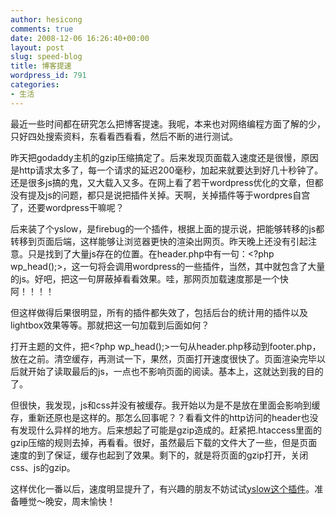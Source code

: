 ```yaml
---
author: hesicong
comments: true
date: 2008-12-06 16:26:40+00:00
layout: post
slug: speed-blog
title: 博客提速
wordpress_id: 791
categories:
- 生活
---
```


最近一些时间都在研究怎么把博客提速。我呢，本来也对网络编程方面了解的少，只好四处搜索资料，东看看西看看，然后不断的进行测试。

昨天把godaddy主机的gzip压缩搞定了。后来发现页面载入速度还是很慢，原因是http请求太多了，每一个请求的延迟200毫秒，加起来就要达到好几十秒钟了。还是很多js搞的鬼，又大载入又多。在网上看了若干wordpress优化的文章，但都没有提及js的问题，都只是说把插件关掉。天啊，关掉插件等于wordpres自宫了，还要wordpress干嘛呢？

后来装了个yslow，是firebug的一个插件，根据上面的提示说，把能够转移的js都转移到页面后端，这样能够让浏览器更快的渲染出网页。昨天晚上还没有引起注意。只是找到了大量js存在的位置。在header.php中有一句：<?php wp_head();>，这一句将会调用wordpress的一些插件，当然，其中就包含了大量的js。好吧，把这一句屏蔽掉看看效果。哇，那网页加载速度那是一个快阿！！！！

但这样做得后果很明显，所有的插件都失效了，包括后台的统计用的插件以及lightbox效果等等。那就把这一句加载到后面如何？

打开主题的文件，把<?php wp_head();>一句从header.php移动到footer.php，放在</body>之前。清空缓存，再测试一下，果然，页面打开速度很快了。页面渲染完毕以后就开始了读取最后的js，一点也不影响页面的阅读。基本上，这就达到我的目的了。

但很快，我发现，js和css并没有被缓存。我开始以为是不是放在<body>里面会影响到缓存，重新还原也是这样的。那怎么回事呢？？看看文件的http访问的header也没有发现什么异样的地方。后来想起了可能是gzip造成的。赶紧把.htaccess里面的gzip压缩的规则去掉，再看看。很好，虽然最后下载的文件大了一些，但是页面速度的到了保证，缓存也起到了效果。剩下的，就是将页面的gzip打开，关闭css、js的gzip。

这样优化一番以后，速度明显提升了，有兴趣的朋友不妨试试[yslow这个插件](https://addons.mozilla.org/zh-CN/firefox/addon/5369)。准备睡觉～晚安，周末愉快！
